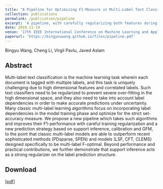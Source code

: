 ```yaml
---
title: "A Pipeline for Optimizing F1-Measure in Multi-Label Text Classification"
collection: publications
permalink: /publication/pipeline
excerpt: 'A pipeline, with carefully regularizing both features during training and label structure during prediction, was proposed to optimize the F1-measure in the text multi-label classification.'
date: 2018-11-19
venue: '17th IEEE International Conference on Machine Learning and Applications, Orlando, FL, USA'
paperurl: 'https://bingyouwang.github.io/files/pipeline.pdf'
---
```

Bingyu Wang, Cheng Li, Virgil Pavlu, Javed Aslam

Abstract
------
Multi-label text classification is the machine learning task wherein each document is tagged with multiple labels, and this task is uniquely challenging due to high dimensional features and correlated labels. Such text classifiers need to be regularized to prevent severe over-fitting in the high dimensional space, and they also need to take into account label dependencies in order to make accurate predictions under uncertainty. Many classic multi-label learning algorithms focus on incorporating label dependencies in the model training phase and optimize for the strict set-accuracy measure. We propose a new pipeline which takes such algorithms and improves their F1-performance with careful training regularization and a new prediction strategy based on support inference, calibration and GFM, to the point that classic multi-label models are able to outperform recent sophisticated methods (PDsparse, SPEN) and models (LSF, CFT, CLEMS) designed specifically to be multi-label F-optimal. Beyond performance and practical contributions, we further demonstrate that support inference acts as a strong regularizer on the label prediction structure.

Download
------
[[pdf](http://academicpages.github.io/files/pipeline.pdf)]

<!-- Recommended citation: Your Name, You. (2015). "Paper Title Number 3." <i>Journal 1</i>. 1(3). -->